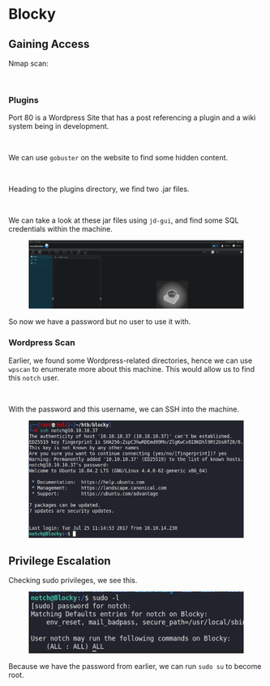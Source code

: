 # Blocky

## Gaining Access

Nmap scan:

<figure><img src="../../../.gitbook/assets/image (25) (5) (1).png" alt=""><figcaption></figcaption></figure>

### Plugins

Port 80 is a Wordpress Site that has a post referencing a plugin and a wiki system being in development.

<figure><img src="../../../.gitbook/assets/image (3) (1) (6).png" alt=""><figcaption></figcaption></figure>

&#x20;We can use `gobuster` on the website to find some hidden content.

<figure><img src="../../../.gitbook/assets/image (7) (2) (5).png" alt=""><figcaption></figcaption></figure>

Heading to the plugins directory, we find two .jar files.

<figure><img src="../../../.gitbook/assets/image (19) (1) (3).png" alt=""><figcaption></figcaption></figure>

We can take a look at these jar files using `jd-gui`, and find some SQL credentials within the machine.

<figure><img src="../../../.gitbook/assets/image (5) (1) (1) (1).png" alt=""><figcaption></figcaption></figure>

So now we have a password but no user to use it with.

### Wordpress Scan

Earlier, we found some Wordpress-related directories, hence we can use `wpscan` to enumerate more about this machine. This would allow us to find this `notch` user.

<figure><img src="../../../.gitbook/assets/image (21) (6).png" alt=""><figcaption></figcaption></figure>

With the password and this username, we can SSH into the machine.

<figure><img src="../../../.gitbook/assets/image (18) (1) (1) (2).png" alt=""><figcaption></figcaption></figure>

## Privilege Escalation

Checking sudo privileges, we see this.

<figure><img src="../../../.gitbook/assets/image (23) (6) (1).png" alt=""><figcaption></figcaption></figure>

Because we have the password from earlier, we can run `sudo su` to become root.
